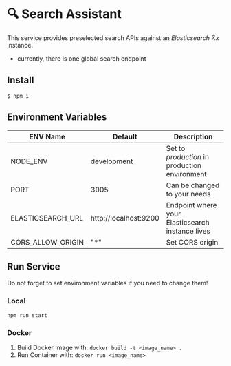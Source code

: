 # 🔍 Search Assistant

This service provides preselected search APIs against an *Elasticsearch 7.x* instance.

* currently, there is one global search endpoint

## Install

```
$ npm i
```

## Environment Variables
| ENV Name          | Default               | Description                                      |
|-------------------|-----------------------|--------------------------------------------------|
| NODE_ENV          | development           | Set to *production* in production environment    |
| PORT              | 3005                  | Can be changed to your needs                     |
| ELASTICSEARCH_URL | http://localhost:9200 | Endpoint where your Elasticsearch instance lives |
| CORS_ALLOW_ORIGIN | "*"                   | Set CORS origin                                  |

## Run Service

Do not forget to set environment variables if you need to change them!

### Local
```
npm run start
```

### Docker
1. Build Docker Image with: `docker build -t <image_name> .`
2. Run Container with: `docker run <image_name>`